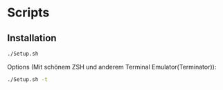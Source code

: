 # Scripts

## Installation
```bash
./Setup.sh
```

Options (Mit schönem ZSH und anderem Terminal Emulator(Terminator)):
```bash
./Setup.sh -t
```
